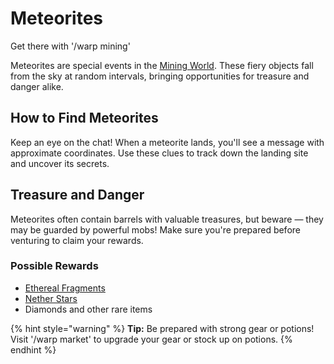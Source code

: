 # Meteorites

Get there with '/warp mining'

Meteorites are special events in the [Mining World](worlds-dimensions/mining.md). These fiery objects fall from the sky at random intervals, bringing opportunities for treasure and danger alike.

## How to Find Meteorites

Keep an eye on the chat! When a meteorite lands, you'll see a message with approximate coordinates. Use these clues to track down the landing site and uncover its secrets.

## Treasure and Danger

Meteorites often contain barrels with valuable treasures, but beware — they may be guarded by powerful mobs! Make sure you're prepared before venturing to claim your rewards.

### Possible Rewards
- [Ethereal Fragments](gameplay-features/ethereal-tools/ethereal-fragments)
- [Nether Stars](gameplay-features/economy/nether-stars)
- Diamonds and other rare items

{% hint style="warning" %}
**Tip:** Be prepared with strong gear or potions! Visit '/warp market' to upgrade your gear or stock up on potions.
{% endhint %}
